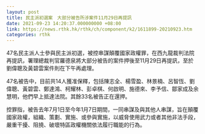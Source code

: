 ```yaml
---
layout: post
title: 民主派初選案　大部分被告所涉案件11月29日再提訊
date: 2021-09-23 14:20:37.000000000 +08:00
link: https://news.rthk.hk/rthk/ch/component/k2/1611899-20210923.htm
categories: rthk
---
```


47名民主派人士參與民主派初選，被控串謀顛覆國家政權罪，在西九龍裁判法院再提訊，署理總裁判官羅德泉將大部分被告的案件押後至11月29日再提訊，至於劉偉聰及黃碧雲案件則在下午再處理。

47名被告中，目前共14人獲准保釋，包括陳志全、楊雪盈、林景楠、呂智恆、劉偉聰、黃碧雲、鄭達鴻、柯耀林、彭卓棋、何啟明、施德來、李予信、鄒家成及余慧明，他們早上抵達法院。其餘33名被告正在還押。

控罪指，被告去年7月1日至今年1月7日期間，一同串謀及與其他人串謀，旨在顛覆國家政權，組織、策劃、實施、或參與實施，以威脅使用武力或者其他非法手段，嚴重干擾、阻撓、破壞特區政權機關依法履行職能的行為。
